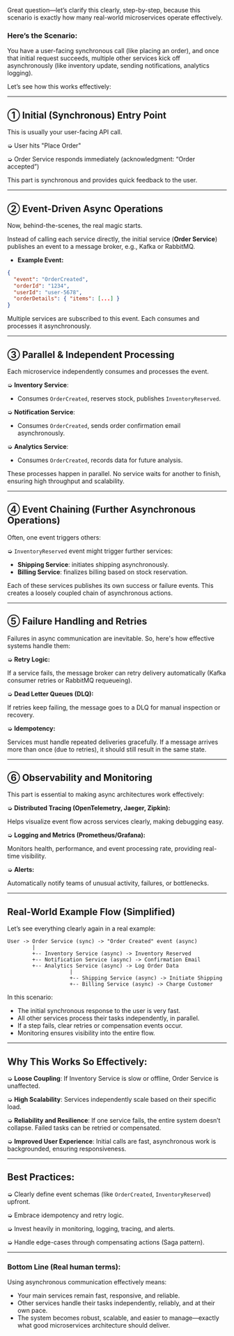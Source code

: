 Great question—let’s clarify this clearly, step-by-step, because this scenario is exactly how many real-world microservices operate effectively.

### Here’s the Scenario:

You have a user-facing synchronous call (like placing an order), and once that initial request succeeds, multiple other services kick off asynchronously (like inventory update, sending notifications, analytics logging).

Let’s see how this works effectively:

---

## ➀ **Initial (Synchronous) Entry Point**

This is usually your user-facing API call.

➭ User hits "Place Order"

➭ Order Service responds immediately (acknowledgment: “Order accepted”)

This part is synchronous and provides quick feedback to the user.

---

## ➁ **Event-Driven Async Operations**

Now, behind-the-scenes, the real magic starts.

Instead of calling each service directly, the initial service (**Order Service**) publishes an event to a message broker, e.g., Kafka or RabbitMQ.

* **Example Event:**

```json
{
  "event": "OrderCreated",
  "orderId": "1234",
  "userId": "user-5678",
  "orderDetails": { "items": [...] }
}
```

Multiple services are subscribed to this event. Each consumes and processes it asynchronously.

---

## ➂ **Parallel & Independent Processing**

Each microservice independently consumes and processes the event.

➭ **Inventory Service**:

* Consumes `OrderCreated`, reserves stock, publishes `InventoryReserved`.

➭ **Notification Service**:

* Consumes `OrderCreated`, sends order confirmation email asynchronously.

➭ **Analytics Service**:

* Consumes `OrderCreated`, records data for future analysis.

These processes happen in parallel. No service waits for another to finish, ensuring high throughput and scalability.

---

## ➃ **Event Chaining (Further Asynchronous Operations)**

Often, one event triggers others:

➭ `InventoryReserved` event might trigger further services:

* **Shipping Service**: initiates shipping asynchronously.
* **Billing Service**: finalizes billing based on stock reservation.

Each of these services publishes its own success or failure events. This creates a loosely coupled chain of asynchronous actions.

---

## ➄ **Failure Handling and Retries**

Failures in async communication are inevitable. So, here's how effective systems handle them:

➭ **Retry Logic:**

If a service fails, the message broker can retry delivery automatically (Kafka consumer retries or RabbitMQ requeueing).

➭ **Dead Letter Queues (DLQ):**

If retries keep failing, the message goes to a DLQ for manual inspection or recovery.

➭ **Idempotency:**

Services must handle repeated deliveries gracefully. If a message arrives more than once (due to retries), it should still result in the same state.

---

## ➅ **Observability and Monitoring**

This part is essential to making async architectures work effectively:

➭ **Distributed Tracing (OpenTelemetry, Jaeger, Zipkin):**

Helps visualize event flow across services clearly, making debugging easy.

➭ **Logging and Metrics (Prometheus/Grafana):**

Monitors health, performance, and event processing rate, providing real-time visibility.

➭ **Alerts:**

Automatically notify teams of unusual activity, failures, or bottlenecks.

---

## **Real-World Example Flow (Simplified)**

Let’s see everything clearly again in a real example:

```
User -> Order Service (sync) -> "Order Created" event (async)
        |
        +-- Inventory Service (async) -> Inventory Reserved
        +-- Notification Service (async) -> Confirmation Email
        +-- Analytics Service (async) -> Log Order Data
                    |
                    +-- Shipping Service (async) -> Initiate Shipping
                    +-- Billing Service (async) -> Charge Customer
```

In this scenario:

* The initial synchronous response to the user is very fast.
* All other services process their tasks independently, in parallel.
* If a step fails, clear retries or compensation events occur.
* Monitoring ensures visibility into the entire flow.

---

## **Why This Works So Effectively:**

➭ **Loose Coupling**: If Inventory Service is slow or offline, Order Service is unaffected.

➭ **High Scalability**: Services independently scale based on their specific load.

➭ **Reliability and Resilience**: If one service fails, the entire system doesn’t collapse. Failed tasks can be retried or compensated.

➭ **Improved User Experience**: Initial calls are fast, asynchronous work is backgrounded, ensuring responsiveness.

---

## **Best Practices:**

➭ Clearly define event schemas (like `OrderCreated`, `InventoryReserved`) upfront.

➭ Embrace idempotency and retry logic.

➭ Invest heavily in monitoring, logging, tracing, and alerts.

➭ Handle edge-cases through compensating actions (Saga pattern).

---

### **Bottom Line** (Real human terms):

Using asynchronous communication effectively means:

* Your main services remain fast, responsive, and reliable.
* Other services handle their tasks independently, reliably, and at their own pace.
* The system becomes robust, scalable, and easier to manage—exactly what good microservices architecture should deliver.
